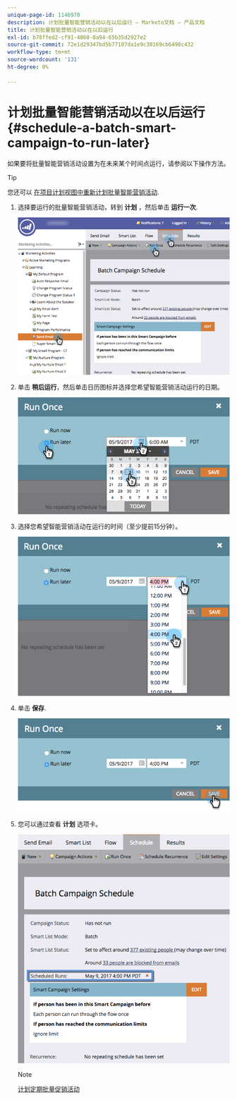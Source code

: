 ```yaml
---
unique-page-id: 1146970
description: 计划批量智能营销活动以在以后运行 — Marketo文档 — 产品文档
title: 计划批量智能营销活动以在以后运行
exl-id: b78ffed2-cf91-4860-8a94-65b35d2927e2
source-git-commit: 72e1d29347bd5b77107da1e9c30169cb6490c432
workflow-type: tm+mt
source-wordcount: '131'
ht-degree: 0%

---
```


# 计划批量智能营销活动以在以后运行 {#schedule-a-batch-smart-campaign-to-run-later}

如果要将批量智能营销活动设置为在未来某个时间点运行，请参阅以下操作方法。

>[!TIP]
>
>您还可以 [在项目计划视图中重新计划批量智能营销活动](/help/marketo/product-docs/core-marketo-concepts/programs/program-schedule-view/reschedule-a-batch-smart-campaign-in-the-program-schedule-view.md).

1. 选择要运行的批量智能营销活动，转到 **计划** ，然后单击 **运行一次**.

   ![](assets/scheduledruns2.png)

1. 单击 **稍后运行**，然后单击日历图标并选择您希望智能营销活动运行的日期。

   ![](assets/runonce.png)

1. 选择您希望智能营销活动在运行的时间（至少提前15分钟）。

   ![](assets/runoncetime.png)

1. 单击 **保存**.

   ![](assets/runoncetimesave.png)

1. 您可以通过查看 **计划** 选项卡。

   ![](assets/scheduledrunsbox.png)

   >[!NOTE]
   >
   >[计划定期批量促销活动](/help/marketo/product-docs/core-marketo-concepts/smart-campaigns/using-smart-campaigns/schedule-a-recurring-batch-campaign.md)
